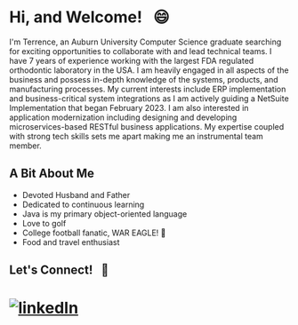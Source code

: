 # Hi, and Welcome!  &nbsp;  😄    

I'm Terrence, an Auburn University Computer Science graduate searching for exciting opportunities to collaborate with and lead technical teams. I have 7 years of experience working with the largest FDA regulated orthodontic laboratory in the USA. I am heavily engaged in all aspects of the business and possess in-depth knowledge of the systems, products, and manufacturing processes. My current interests include ERP implementation and business-critical system integrations as I am actively guiding a NetSuite Implementation that began February 2023. I am also interested in application modernization including designing and developing microservices-based RESTful business applications. My expertise coupled with strong tech skills sets me apart making me an instrumental team member. 


## A Bit About Me
<ul>
  <li>Devoted Husband and Father</li>
  <li>Dedicated to continuous learning</li>  
  <li>Java is my primary object-oriented language</li>
  <li>Love to golf</li>
  <li>College football fanatic, WAR EAGLE! 🦅</li>
  <li>Food and travel enthusiast</li>
</ul>




## Let's Connect! &nbsp; :link:

# [![linkedIn](https://user-images.githubusercontent.com/51840702/209761293-013fbabc-4c06-4b06-be47-ebce03eaf27a.svg)](https://www.linkedin.com/in/terrencebamberg/)


<!--
**TerrenceBamberg/TerrenceBamberg** is a ✨ _special_ ✨ repository because its `README.md` (this file) appears on your GitHub profile.

Here are some ideas to get you started:

- 🔭 I’m currently working on ...
- 🌱 I’m currently learning ...
- 👯 I’m looking to collaborate on ...
- 🤔 I’m looking for help with ...
- 💬 Ask me about ...
- 📫 How to reach me: ...
- 😄 Pronouns: ...
- ⚡ Fun fact: ...
-->

